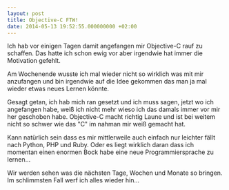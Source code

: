 ```yaml
---
layout: post
title: Objective-C FTW!
date: 2014-05-13 19:52:55.000000000 +02:00
---
```

Ich hab vor einigen Tagen damit angefangen mir Objective-C rauf zu schaffen. Das hatte ich schon ewig vor aber irgendwie hat immer die Motivation gefehlt.

Am Wochenende wusste ich mal wieder nicht so wirklich was mit mir anzufangen und bin irgendwie auf die Idee gekommen das man ja mal wieder etwas neues Lernen könnte.

Gesagt getan, ich hab mich ran gesetzt und ich muss sagen, jetzt wo ich angefangen habe, weiß ich nicht mehr wieso ich das damals immer vor mir her geschoben habe. Objective-C macht richtig Laune und ist bei weitem nicht so schwer wie das "C" im nahman mir weiß gemacht hat.

Kann natürlich sein dass es mir mittlerweile auch einfach nur leichter fällt nach Python, PHP und Ruby. Oder es liegt wirklich daran dass ich momentan einen enormen Bock habe eine neue Programmiersprache zu lernen...

Wir werden sehen was die nächsten Tage, Wochen und Monate so bringen. Im schlimmsten Fall werf ich alles wieder hin...
